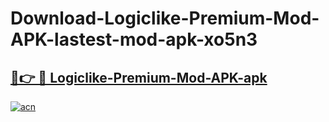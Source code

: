 # Download-Logiclike-Premium-Mod-APK-lastest-mod-apk-xo5n3

<h2><a href="https://apkcomod.com?title=Logiclike-Premium-Mod-APK">🔗👉 🔴 Logiclike-Premium-Mod-APK-apk </a></h2>

[![acn](https://github.com/user-attachments/assets/0f9c940e-d8b0-45ae-aac7-cd30a18b3e1c)](https://apkcomod.com?title=Logiclike-Premium-Mod-APK)
